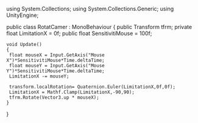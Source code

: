using System.Collections;
using System.Collections.Generic;
using UnityEngine;

public class RotatCamer : MonoBehaviour
{   public Transform tfrm;
    private float LimitationX = 0f;
    public float SensitivitiMouse = 100f;
    

    void Update()
    {
     float mouseX = Input.GetAxis("Mouse X")*SensitivitiMouse*Time.deltaTime;
     float mouseY = Input.GetAxis("Mouse Y")*SensitivitiMouse*Time.deltaTime;
     LimitationX -= mouseY;
      
     transform.localRotation= Quaternion.Euler(LimitationX,0f,0f);
     LimitationX = Mathf.Clamp(LimitationX,-90,90);
     tfrm.Rotate(Vector3.up * mouseX);
    }
}
